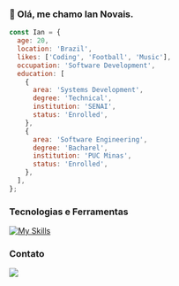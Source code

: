 ### 👋 Olá, me chamo Ian Novais.

```js
const Ian = {
  age: 20,
  location: 'Brazil',
  likes: ['Coding', 'Football', 'Music'],
  occupation: 'Software Development',
  education: [
    {
      area: 'Systems Development',
      degree: 'Technical',
      institution: 'SENAI',
      status: 'Enrolled',
    },
    {
      area: 'Software Engineering',
      degree: 'Bacharel',
      institution: 'PUC Minas',
      status: 'Enrolled',
    },
  ],
};
```

### Tecnologias e Ferramentas

[![My Skills](https://skillicons.dev/icons?i=c,cpp,js,php,html,css,git,mysql)](https://skillicons.dev)

### Contato
<p>
  <a href="https://www.linkedin.com/in/iannovais/" target="_blank"><img src="https://img.shields.io/badge/-LinkedIn-%230077B5?style=for-the-badge&logo=linkedin&logoColor=white" target="_blank"></a>
</p>
